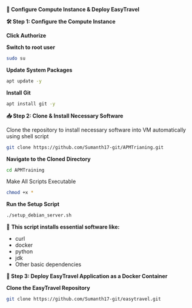 **🚀 Configure Compute Instance & Deploy EasyTravel**

**🛠️ Step 1: Configure the Compute Instance**

**Click Authorize**

**Switch to root user**
```bash
sudo su
```
**Update System Packages**
```bash
apt update -y
```
**Install Git**
```bash
apt install git -y
```
**📥 Step 2: Clone & Install Necessary Software**

Clone the repository to install necessary software into VM automatically using shell script
```bash
git clone https://github.com/Sumanth17-git/APMTrianing.git
```
**Navigate to the Cloned Directory**
```bash
cd APMTraining
```
Make All Scripts Executable
```bash
chmod +x *
```
**Run the Setup Script**
```bash
./setup_debian_server.sh
```
📌 **This script installs essential software like:**
- curl
- docker
- python
- jdk
- Other basic dependencies


**🚀 Step 3: Deploy EasyTravel Application as a Docker Container**

**Clone the EasyTravel Repository**
```bash
git clone https://github.com/Sumanth17-git/easytravel.git
```
